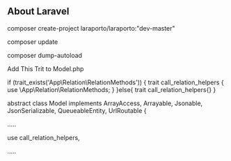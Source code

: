 
## About Laravel



composer create-project laraporto/laraporto:"dev-master"

composer update

composer dump-autoload

Add This Trit to Model.php  

if (trait_exists('App\Relation\RelationMethods')) 
{
    trait call_relation_helpers 
    {
        use \App\Relation\RelationMethods;
    }
}else{
    trait call_relation_helpers{}
}


abstract class Model implements ArrayAccess, Arrayable, Jsonable, JsonSerializable, QueueableEntity, UrlRoutable
{

.....

use call_relation_helpers,

.....